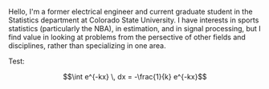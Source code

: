 Hello, I'm a former electrical engineer and current graduate student in the Statistics department at Colorado State University.  I have interests in sports statistics (particularly the NBA), in estimation, and in signal processing, but I find value in looking at problems from the persective of other fields and disciplines, rather than specializing in one area.

Test: 

$$\int e^{-kx} \, dx = -\frac{1}{k} e^{-kx}$$
